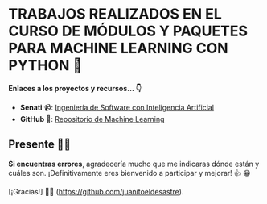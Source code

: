 # TRABAJOS REALIZADOS EN EL CURSO DE MÓDULOS Y PAQUETES PARA MACHINE LEARNING CON PYTHON :robot:

**Enlaces a los proyectos y recursos... 👇**

- **Senati** 📹: [Ingeniería de Software con Inteligencia Artificial](https://www.senati.edu.pe/especialidades/tecnologias-de-la-informacion/ingenieria-de-software-con-inteligencia-artificial)
- **GitHub** 🐙: [Repositorio de Machine Learning](https://github.com/juanitoeldesastre/machine-learning-main)

## Presente 🙋‍♂️

**Si encuentras errores**, agradecería mucho que me indicaras dónde están y cuáles son. ¡Definitivamente eres bienvenido a participar y mejorar! 👍 :grin: 

[¡Gracias!] 🙇‍♂️ (https://github.com/juanitoeldesastre).